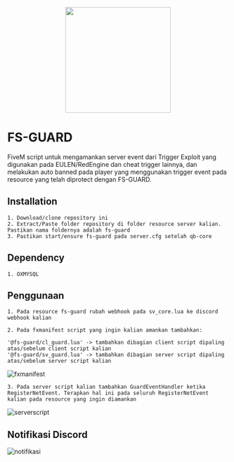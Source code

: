 <p align="center">
  <img width="240" height="240" src="https://cdn.discordapp.com/attachments/1078837522882367508/1114897951177855059/fstech_logo.png">
</p>

# FS-GUARD

FiveM script untuk mengamankan server event dari Trigger Exploit yang digunakan pada EULEN/RedEngine dan cheat trigger lainnya, dan melakukan auto banned pada player yang menggunakan trigger event pada resource yang telah diprotect dengan FS-GUARD.

## Installation

    1. Download/clone repository ini
    2. Extract/Paste folder repository di folder resource server kalian. Pastikan nama foldernya adalah fs-guard
    3. Pastikan start/ensure fs-guard pada server.cfg setelah qb-core

## Dependency
    1. OXMYSQL

## Penggunaan
    1. Pada resource fs-guard rubah webhook pada sv_core.lua ke discord webhook kalian
    
    2. Pada fxmanifest script yang ingin kalian amankan tambahkan:
    
    '@fs-guard/cl_guard.lua' -> tambahkan dibagian client script dipaling atas/sebelum client script kalian
    '@fs-guard/sv_guard.lua' -> tambahkan dibagian server script dipaling atas/sebelum server script kalian
    
  ![fxmanifest](https://cdn.discordapp.com/attachments/1128226169339265125/1128620015088836608/image.png)

    3. Pada server script kalian tambahkan GuardEventHandler ketika RegisterNetEvent. Terapkan hal ini pada seluruh RegisterNetEvent 
    kalian pada resource yang ingin diamankan

 ![serverscript](https://cdn.discordapp.com/attachments/1128226169339265125/1128621218199785502/image.png)

 ## Notifikasi Discord
 ![notifikasi](https://cdn.discordapp.com/attachments/1128226169339265125/1128622522829635664/image.png)
